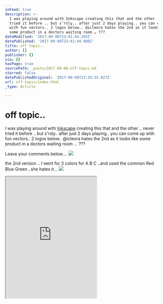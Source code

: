 ```yaml
---
inFeed: true
description: >-
  I was playing around with Inkscape creating this that and the other .. never
  tried it before .. but s’rsly.. after just 2 days playing.. you can come up
  with fun vectors.. 2 logos below.. @icleora hates the 2nd as it looks like
  some product in a doctors waiting room … ???
dateModified: '2017-09-08T23:41:44.295Z'
datePublished: '2017-09-08T23:41:44.988Z'
title: off topic..
author: []
publisher: {}
via: {}
hasPage: true
sourcePath: _posts/2017-09-08-off-topic.md
starred: false
datePublishedOriginal: '2017-09-08T23:39:35.027Z'
url: off-topic/index.html
_type: Article

---
```

# off topic..

I was playing around with [Inkscape][0] creating this that and the other .. never tried it before .. but s'rsly.. after just 2 days playing.. you can come up with fun vectors.. 2 logos below.. @icleora hates the 2nd as it looks like some product in a doctors waiting room ... ???

Leave your comments below....
![](https://imgflo.herokuapp.com/graph/2b2431f8e7ba7b0/2c2560604210e28cb8d5e20b76495d39/croprotate.png?cropheight=1911&cropwidth=5787&degrees=0&input=https%3A%2F%2Fthe-grid-user-content.s3-us-west-2.amazonaws.com%2F7316c3d0-2bd1-4d67-a782-672c6ffff7bd.png&x=0&y=176)

the 2nd version .. I went for 3 colors for A B C ..and used the common Red Blue Green ..she hates it...
![](https://imgflo.herokuapp.com/graph/2b2431f8e7ba7b0/3a3003a1333269f24f796ef9b2c41560/croprotate.png?cropheight=1914&cropwidth=5728&degrees=0&input=https%3A%2F%2Fthe-grid-user-content.s3-us-west-2.amazonaws.com%2Fb004f666-9965-4748-8d82-fdbb49a48117.png&x=0&y=140)

<iframe src="https://the-grid.github.io/ed-userhtml/?g=eJxNkUFPwzAMhe_9FVERrJXWpEPiQtsdJiHEZSduCKEscbZsa1LFbtlA_HfS0UncYvvTe_ZLre3ArG5SsymC95QuaxFby6RGFWxHy8z0TpH1LtNzhvPI5uw7YWyQge1jbfbIGqb5FujpCC04wtX5VW7XsoUM87fyvYq0NSz7z6zOLzqLUjkLQH1wIzMJqQCSYOKiQhUH3Oo4s_oP4xhULFMhlHcOFHEjFWy8P3AHJMB9PK8E6gPf483JbNpjs7gbIGA8ohnu-aJMR524OO9kiCZrr4FbhxBoBcYHyKbD8ir5ybRX_bjKnM3-IpnF19Ww2GM0muV5VYspsKQeI1VHiXhJVfn2kkrKtCRZ7AKYJt0RdfgohNyo4nT-4j0Kb0xBvrNqAj-tpl2TLsryduq4vu08UpR9uH7TL2-fkxs" height="400" style=""></iframe>



[0]: https://inkscape.org/